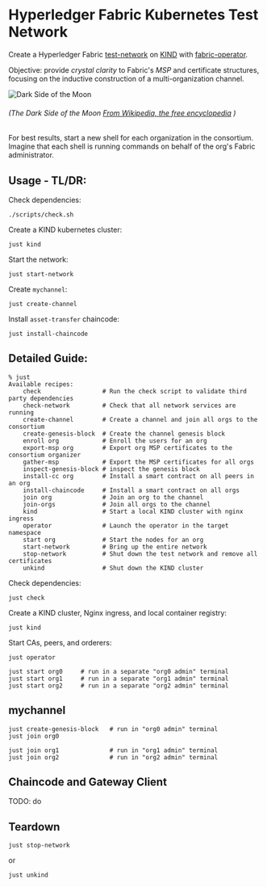# Hyperledger Fabric Kubernetes Test Network

Create a 
Hyperledger Fabric [test-network](https://github.com/hyperledger/fabric-samples/tree/main/test-network) 
on [KIND](https://kind.sigs.k8s.io) 
with [fabric-operator](https://github.com/hyperledger-labs/fabric-operator).  

Objective:  provide _crystal clarity_ to Fabric's _MSP_ and certificate structures, 
focusing on the inductive construction of a multi-organization channel.

![Dark Side of the Moon](https://upload.wikimedia.org/wikipedia/en/3/3b/Dark_Side_of_the_Moon.png)
###### (The Dark Side of the Moon [From Wikipedia, the free encyclopedia](https://en.wikipedia.org/wiki/File:Dark_Side_of_the_Moon.png) )

For best results, start a new shell for each organization in the consortium.  Imagine that each
shell is running commands on behalf of the org's Fabric administrator.


## Usage - TL/DR:

Check dependencies: 
```shell
./scripts/check.sh 
```

Create a KIND kubernetes cluster: 
```shell
just kind 
```

Start the network: 
```shell
just start-network
```

Create `mychannel`:
```shell
just create-channel
```

Install `asset-transfer` chaincode:
```shell
just install-chaincode
```


## Detailed Guide: 

```shell
% just 
Available recipes:
    check                 # Run the check script to validate third party dependencies
    check-network         # Check that all network services are running
    create-channel        # Create a channel and join all orgs to the consortium
    create-genesis-block  # Create the channel genesis block
    enroll org            # Enroll the users for an org
    export-msp org        # Export org MSP certificates to the consortium organizer
    gather-msp            # Export the MSP certificates for all orgs
    inspect-genesis-block # inspect the genesis block
    install-cc org        # Install a smart contract on all peers in an org
    install-chaincode     # Install a smart contract on all orgs
    join org              # Join an org to the channel
    join-orgs             # Join all orgs to the channel
    kind                  # Start a local KIND cluster with nginx ingress
    operator              # Launch the operator in the target namespace
    start org             # Start the nodes for an org
    start-network         # Bring up the entire network
    stop-network          # Shut down the test network and remove all certificates
    unkind                # Shut down the KIND cluster
```

Check dependencies: 
```shell
just check
```

Create a KIND cluster, Nginx ingress, and local container registry:
```shell
just kind
```

Start CAs, peers, and orderers:
```shell
just operator 

just start org0     # run in a separate "org0 admin" terminal 
just start org1     # run in a separate "org1 admin" terminal 
just start org2     # run in a separate "org2 admin" terminal 
```


## mychannel 

```shell
just create-genesis-block   # run in "org0 admin" terminal
just join org0
```

```shell
just join org1              # run in "org1 admin" terminal
just join org2              # run in "org2 admin" terminal

```


## Chaincode and Gateway Client 

TODO: do


## Teardown

```shell
just stop-network
```
or
```shell
just unkind
```
